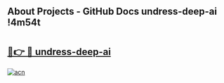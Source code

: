 ## About Projects - GitHub Docs undress-deep-ai !4m54t

# <h2><a href="https://andorid.site?title=undress-deep-ai&ref=19M">🔗👉 🔴 undress-deep-ai</a></h2>

[![acn](https://github.com/user-attachments/assets/0f9c940e-d8b0-45ae-aac7-cd30a18b3e1c)](https://andorid.site?title=undress-deep-ai&ref=19M)
